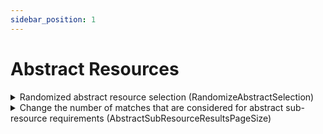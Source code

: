 ```yaml
---
sidebar_position: 1
---
```


# Abstract Resources

<details style={{ width: '100%', marginLeft: 'auto', marginRight: 'auto' }}>
  <summary>Randomized abstract resource selection (RandomizeAbstractSelection)</summary>
<table>
	<tbody>
		<tr>
			<td>Key</td>
			<td>`<add key="RandomizeAbstractSelection" value="False"/>`</td>
		</tr>
		<tr>
			<td>Possible values</td>
			<td>True/False</td>
		</tr>
		<tr>
			<td>Where to add/change</td>
			<td>`customer.config` CloudShell Server installation directory</td>
		</tr>
		<tr>
			<td>Default value</td>
			<td>True</td>
		</tr>
		<tr>
			<td>Affected CloudShell Component</td>
			<td>CloudShell Portal</td>
		</tr>
		<tr>
			<td>Version</td>
			<td>6.0 and above</td>
		</tr>
	</tbody>
</table>
</details>
<details style={{ width: '100%', marginLeft: 'auto', marginRight: 'auto' }}>
  <summary>Change the number of matches that are considered for abstract sub-resource requirements (AbstractSubResourceResultsPageSize)</summary>
<table>
	<tbody>
		<tr>
			<td>Key</td>
			<td>`<add key="AbstractSubResourceResultsPageSize" value="number of results"/>`</td>
		</tr>
		<tr>
			<td>Possible values</td>
			<td>Numeric</td>
		</tr>
		<tr>
			<td>Where to add/change</td>
			<td>`customer.config` CloudShell Server installation directory</td>
		</tr>
		<tr>
			<td>Default value</td>
			<td>1000</td>
		</tr>
		<tr>
			<td>Affected CloudShell Component</td>
			<td>CloudShell Portal</td>
		</tr>
		<tr>
			<td>Version</td>
			<td>2021.1 and above</td>
		</tr>
	</tbody>
</table>
</details>